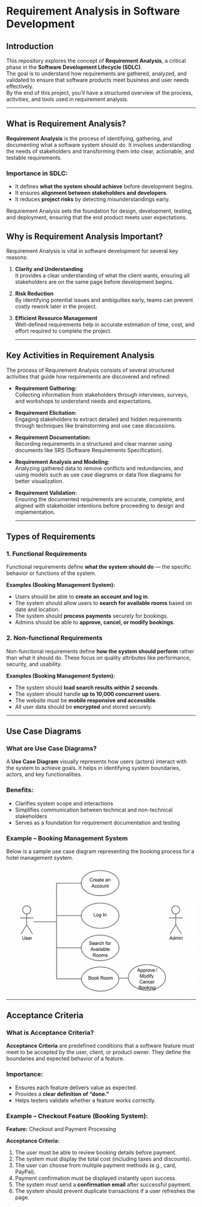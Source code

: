 # Requirement Analysis in Software Development

## Introduction  

This repository explores the concept of **Requirement Analysis**, a critical phase in the **Software Development Lifecycle (SDLC)**.  
The goal is to understand how requirements are gathered, analyzed, and validated to ensure that software products meet business and user needs effectively.  
By the end of this project, you’ll have a structured overview of the process, activities, and tools used in requirement analysis.

---

## What is Requirement Analysis?  

**Requirement Analysis** is the process of identifying, gathering, and documenting what a software system should do. It involves understanding the needs of stakeholders and transforming them into clear, actionable, and testable requirements.  

### Importance in SDLC:

- It defines **what the system should achieve** before development begins.  
- It ensures **alignment between stakeholders and developers**.  
- It reduces **project risks** by detecting misunderstandings early.  

Requirement Analysis sets the foundation for design, development, testing, and deployment, ensuring that the end product meets user expectations.

## Why is Requirement Analysis Important?  

Requirement Analysis is vital in software development for several key reasons:

1. **Clarity and Understanding**  
   It provides a clear understanding of what the client wants, ensuring all stakeholders are on the same page before development begins.

2. **Risk Reduction**  
   By identifying potential issues and ambiguities early, teams can prevent costly rework later in the project.

3. **Efficient Resource Management**  
   Well-defined requirements help in accurate estimation of time, cost, and effort required to complete the project.

   ---

## Key Activities in Requirement Analysis  

The process of Requirement Analysis consists of several structured activities that guide how requirements are discovered and refined:

- **Requirement Gathering:**  
  Collecting information from stakeholders through interviews, surveys, and workshops to understand needs and expectations.  

- **Requirement Elicitation:**  
  Engaging stakeholders to extract detailed and hidden requirements through techniques like brainstorming and use case discussions.  

- **Requirement Documentation:**  
  Recording requirements in a structured and clear manner using documents like SRS (Software Requirements Specification).  

- **Requirement Analysis and Modeling:**  
  Analyzing gathered data to remove conflicts and redundancies, and using models such as use case diagrams or data flow diagrams for better visualization.  

- **Requirement Validation:**  
  Ensuring the documented requirements are accurate, complete, and aligned with stakeholder intentions before proceeding to design and implementation.

  ---

## Types of Requirements  

### 1. Functional Requirements  

Functional requirements define **what the system should do** — the specific behavior or functions of the system.  

**Examples (Booking Management System):**  

- Users should be able to **create an account and log in**.  
- The system should allow users to **search for available rooms** based on date and location.  
- The system should **process payments** securely for bookings.  
- Admins should be able to **approve, cancel, or modify bookings**.  

### 2. Non-functional Requirements  

Non-functional requirements define **how the system should perform** rather than what it should do. These focus on quality attributes like performance, security, and usability.  

**Examples (Booking Management System):**  
- The system should **load search results within 2 seconds**.  
- The system should handle **up to 10,000 concurrent users**.  
- The website must be **mobile responsive and accessible**.  
- All user data should be **encrypted** and stored securely.

---

## Use Case Diagrams  

### What are Use Case Diagrams?  
A **Use Case Diagram** visually represents how users (actors) interact with the system to achieve goals. It helps in identifying system boundaries, actors, and key functionalities.  

### Benefits:  
- Clarifies system scope and interactions  
- Simplifies communication between technical and non-technical stakeholders  
- Serves as a foundation for requirement documentation and testing  

### Example – Booking Management System  
Below is a sample use case diagram representing the booking process for a hotel management system.  

![Booking Management System Use Case Diagram](/alx-booking-uc.png)

---

## Acceptance Criteria  

### What is Acceptance Criteria?  

**Acceptance Criteria** are predefined conditions that a software feature must meet to be accepted by the user, client, or product owner. They define the boundaries and expected behavior of a feature.  

### Importance:  

- Ensures each feature delivers value as expected.  
- Provides a **clear definition of “done.”**  
- Helps testers validate whether a feature works correctly.  

### Example – Checkout Feature (Booking System):  

**Feature:** Checkout and Payment Processing  

**Acceptance Criteria:**  
1. The user must be able to review booking details before payment.  
2. The system must display the total cost (including taxes and discounts).  
3. The user can choose from multiple payment methods (e.g., card, PayPal).  
4. Payment confirmation must be displayed instantly upon success.  
5. The system must send a **confirmation email** after successful payment.  
6. The system should prevent duplicate transactions if a user refreshes the page.
